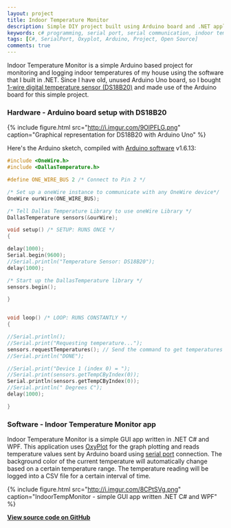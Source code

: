 ```yaml
---
layout: project
title: Indoor Temperature Monitor
description: Simple DIY project built using Arduino board and .NET application for indoor temperature monitoring and logging.
keywords: c# programming, serial port, serial communication, indoor temperature monitor, arduino uno, ds18b20 temperature sensor, oxyplot graph
tags: [C#, SerialPort, Oxyplot, Arduino, Project, Open Source]
comments: true
---
```


Indoor Temperature Monitor is a simple Arduino based project for monitoring and logging indoor temperatures of my house using the software that I built in .NET. Since I have old, unused Arduino Uno board, so I bought [1-wire digital temperature sensor (DS18B20)](https://www.maximintegrated.com/en/products/analog/sensors-and-sensor-interface/DS18B20.html) and made use of the Arduino board for this simple project.

### Hardware - Arduino board setup with DS18B20

{% include figure.html src="http://i.imgur.com/9OlPFLG.png" caption="Graphical representation for DS18B20 with Arduino Uno" %}

Here's the Arduino sketch, compiled with [Arduino software](https://www.arduino.cc/en/Main/Software) v1.6.13:

```c
#include <OneWire.h>
#include <DallasTemperature.h>

#define ONE_WIRE_BUS 2 /* Connect to Pin 2 */

/* Set up a oneWire instance to communicate with any OneWire device*/
OneWire ourWire(ONE_WIRE_BUS);

/* Tell Dallas Temperature Library to use oneWire Library */
DallasTemperature sensors(&ourWire);

void setup() /* SETUP: RUNS ONCE */
{

delay(1000);
Serial.begin(9600);
//Serial.println("Temperature Sensor: DS18B20");
delay(1000);

/* Start up the DallasTemperature library */
sensors.begin();

}


void loop() /* LOOP: RUNS CONSTANTLY */
{

//Serial.println();
//Serial.print("Requesting temperature...");
sensors.requestTemperatures(); // Send the command to get temperatures
//Serial.println("DONE");

//Serial.print("Device 1 (index 0) = ");
//Serial.print(sensors.getTempCByIndex(0));
Serial.println(sensors.getTempCByIndex(0));
//Serial.println(" Degrees C");
delay(1000);

}
```

### Software - Indoor Temperature Monitor app

Indoor Temperature Monitor is a simple GUI app written in .NET C# and WPF. This application uses [OxyPlot](http://www.oxyplot.org/) for the graph plotting and reads temperature values sent by Arduino board using [serial port](https://msdn.microsoft.com/en-us/library/system.io.ports.serialport) connection. The background color of the current temperature will automatically change based on a certain temperature range. The temperature reading will be logged into a CSV file for a certain interval of time.

{% include figure.html src="http://i.imgur.com/8CPtSVg.png" caption="IndoorTempMonitor - simple GUI app written .NET C# and WPF" %}

[**View source code on GitHub**](http://github.com/heiswayi/IndoorTempMonitor)